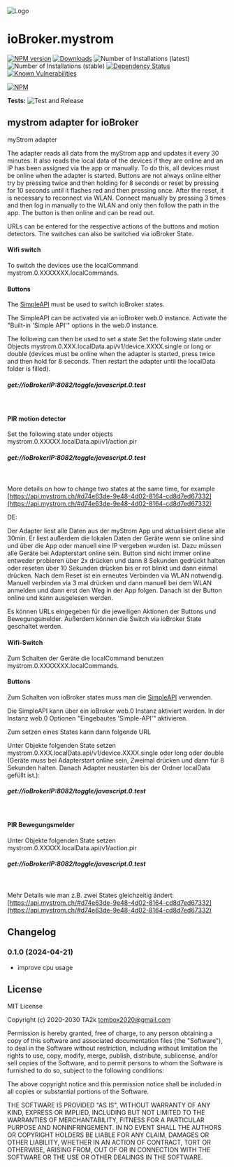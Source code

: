 ![Logo](admin/mystrom.png)

# ioBroker.mystrom

[![NPM version](http://img.shields.io/npm/v/iobroker.mystrom.svg)](https://www.npmjs.com/package/iobroker.mystrom)
[![Downloads](https://img.shields.io/npm/dm/iobroker.mystrom.svg)](https://www.npmjs.com/package/iobroker.mystrom)
![Number of Installations (latest)](http://iobroker.live/badges/mystrom-installed.svg)
![Number of Installations (stable)](http://iobroker.live/badges/mystrom-stable.svg)
[![Dependency Status](https://img.shields.io/david/TA2k/iobroker.mystrom.svg)](https://david-dm.org/TA2k/iobroker.mystrom)
[![Known Vulnerabilities](https://snyk.io/test/github/TA2k/ioBroker.mystrom/badge.svg)](https://snyk.io/test/github/TA2k/ioBroker.mystrom)

[![NPM](https://nodei.co/npm/iobroker.mystrom.png?downloads=true)](https://nodei.co/npm/iobroker.mystrom/)

**Tests:** ![Test and Release](https://github.com/TA2k/ioBroker.mystrom/workflows/Test%20and%20Release/badge.svg)

## mystrom adapter for ioBroker

myStrom adapter

The adapter reads all data from the myStrom app and updates it every 30 minutes. It also reads the local data of the devices if they are online and an IP has been assigned via the app or manually. To do this, all devices must be online when the adapter is started. Buttons are not always online either try by pressing twice and then holding for 8 seconds or reset by pressing for 10 seconds until it flashes red and then pressing once. After the reset, it is necessary to reconnect via WLAN. Connect manually by pressing 3 times and then log in manually to the WLAN and only then follow the path in the app. The button is then online and can be read out.

URLs can be entered for the respective actions of the buttons and motion detectors. The switches can also be switched via ioBroker State.

#### Wifi switch

To switch the devices use the localCommand mystrom.0.XXXXXXX.localCommands.

#### Buttons

The [SimpleAPI](https://github.com/ioBroker/ioBroker.simple-api) must be used to switch ioBroker states.

The SimpleAPI can be activated via an ioBroker web.0 instance. Activate the "Built-in 'Simple API'" options in the web.0 instance.

The following can then be used to set a state
Set the following state under Objects mystrom.0.XXX.localData.api/v1/device.XXXX.single or long or double (devices must be online when the adapter is started, press twice and then hold for 8 seconds. Then restart the adapter until the localData folder is filled).

##### get://ioBrokerIP:8082/toggle/javascript.0.test

<br />

#### PIR motion detector

Set the following state under objects mystrom.0.XXXXX.localData.api/v1/action.pir

##### get://ioBrokerIP:8082/toggle/javascript.0.test

   <br />

More details on how to change two states at the same time, for example
[https://api.mystrom.ch/#d74e63de-9e48-4d02-8164-cd8d7ed67332](https://api.mystrom.ch/#d74e63de-9e48-4d02-8164-cd8d7ed67332)

DE:

Der Adapter liest alle Daten aus der myStrom App und aktualisiert diese alle 30min. Er liest außerdem die lokalen Daten der Geräte wenn sie online sind und über die App oder manuell eine IP vergeben wurden ist. Dazu müssen alle Geräte bei Adapterstart online sein. Button sind nicht immer online entweder probieren über 2x drücken und dann 8 Sekunden gedrückt halten oder reseten über 10 Sekunden drücken bis er rot blinkt und dann einmal drücken. Nach dem Reset ist ein erneutes Verbinden via WLAN notwendig. Manuell verbinden via 3 mal drücken und dann manuell bei dem WLAN anmelden und dann erst den Weg in der App folgen. Danach ist der Button online und kann ausgelesen werden.

Es können URLs eingegeben für die jeweiligen Aktionen der Buttons und Bewegungsmelder. Außerdem können die Switch via ioBroker State geschaltet werden.

#### Wifi-Switch

Zum Schalten der Geräte die localCommand benutzen mystrom.0.XXXXXXX.localCommands.

#### Buttons

Zum Schalten von ioBroker states muss man die [SimpleAPI](https://github.com/ioBroker/ioBroker.simple-api) verwenden.

Die SimpleAPI kann über ein ioBroker web.0 Instanz aktiviert werden. In der Instanz web.0 Optionen "Eingebautes 'Simple-API'" aktivieren.

Zum setzen eines States kann dann folgende URL
<br />

Unter Objekte folgenden State setzen mystrom.0.XXX.localData.api/v1/device.XXXX.single oder long oder double (Geräte muss bei Adapterstart online sein, Zweimal drücken und dann für 8 Sekunden halten. Danach Adapter neustarten bis der Ordner localData gefüllt ist.):

##### get://ioBrokerIP:8082/toggle/javascript.0.test

<br />

#### PIR Bewegungsmelder

Unter Objekte folgenden State setzen mystrom.0.XXXXX.localData.api/v1/action.pir

##### get://ioBrokerIP:8082/toggle/javascript.0.test

   <br />

Mehr Details wie man z.B. zwei States gleichzeitig ändert:
[https://api.mystrom.ch/#d74e63de-9e48-4d02-8164-cd8d7ed67332](https://api.mystrom.ch/#d74e63de-9e48-4d02-8164-cd8d7ed67332)

## Changelog
### 0.1.0 (2024-04-21)

- improve cpu usage

## License

MIT License

Copyright (c) 2020-2030 TA2k <tombox2020@gmail.com>

Permission is hereby granted, free of charge, to any person obtaining a copy
of this software and associated documentation files (the "Software"), to deal
in the Software without restriction, including without limitation the rights
to use, copy, modify, merge, publish, distribute, sublicense, and/or sell
copies of the Software, and to permit persons to whom the Software is
furnished to do so, subject to the following conditions:

The above copyright notice and this permission notice shall be included in all
copies or substantial portions of the Software.

THE SOFTWARE IS PROVIDED "AS IS", WITHOUT WARRANTY OF ANY KIND, EXPRESS OR
IMPLIED, INCLUDING BUT NOT LIMITED TO THE WARRANTIES OF MERCHANTABILITY,
FITNESS FOR A PARTICULAR PURPOSE AND NONINFRINGEMENT. IN NO EVENT SHALL THE
AUTHORS OR COPYRIGHT HOLDERS BE LIABLE FOR ANY CLAIM, DAMAGES OR OTHER
LIABILITY, WHETHER IN AN ACTION OF CONTRACT, TORT OR OTHERWISE, ARISING FROM,
OUT OF OR IN CONNECTION WITH THE SOFTWARE OR THE USE OR OTHER DEALINGS IN THE
SOFTWARE.
